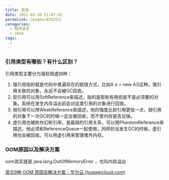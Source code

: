 ```yaml
---
title: 其他
date: 2021-03-30 21:07:32
permalink: /pages/826253/
categories:
  - 程序语言
  - JAVA
tags:
  - 
---
```

### 引用类型有哪些？有什么区别？

引用类型主要分为强软弱虚四种：

1. 强引用指的就是代码中普遍存在的赋值方式，比如A a = new A()这种。强引用关联的对象，永远不会被GC回收。
2. 软引用可以用SoftReference来描述，指的是那些有用但是不是必须要的对象。系统在发生内存溢出前会对这类引用的对象进行回收。
3. 弱引用可以用WeakReference来描述，他的强度比软引用更低一点，弱引用的对象下一次GC的时候一定会被回收，而不管内存是否足够。
4. 虚引用也被称作幻影引用，是最弱的引用关系，可以用PhantomReference来描述，他必须和ReferenceQueue一起使用，同样的当发生GC的时候，虚引用也会被回收。可以用虚引用来管理堆外内存。

### OOM原因以及解决方案

oom其实就是 java.lang.OutOfMemoryError ，也叫内存溢出

[常见9种 OOM 原因及解决方案 - 华为云 (huaweicloud.com)](https://www.huaweicloud.com/articles/10a1a2f352504ffd7636ad3facaacef4.html)

